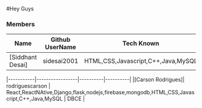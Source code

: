 #Hey Guys

### Members
| Name      | Github UserName |Tech Known| College Name |
|-----------|-----------------|----------|----------|
|[Siddhant Desai]| sidesai2001 | HTML,CSS,Javascript,C++,Java,MySQL | DBCE |

|-----------|-----------------|----------|----------|
|[Carson Rodrigues]| rodriguescarson | React,ReactNAtive,Django,flask,nodejs,firebase,mongodb,HTML,CSS,Javascript,C++,Java,MySQL | DBCE |
